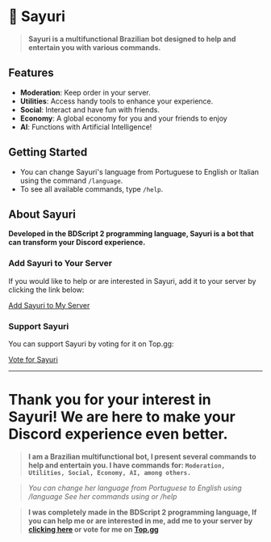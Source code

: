 # 💫 Sayuri

> **Sayuri is a multifunctional Brazilian bot designed to help and entertain you with various commands.**

## Features

- **Moderation**: Keep order in your server.
- **Utilities**: Access handy tools to enhance your experience.
- **Social**: Interact and have fun with friends.
- **Economy**: A global economy for you and your friends to enjoy
- **AI**: Functions with Artificial Intelligence!

## Getting Started

- You can change Sayuri's language from Portuguese to English or Italian using the command `/language`.
- To see all available commands, type `/help`.

## About Sayuri

**Developed in the BDScript 2 programming language, Sayuri is a bot that can transform your Discord experience.**

### Add Sayuri to Your Server

If you would like to help or are interested in Sayuri, add it to your server by clicking the link below:

[Add Sayuri to My Server](https://discord.com/oauth2/authorize?client_id=1198713733745221813)

### Support Sayuri

You can support Sayuri by voting for it on Top.gg:

[Vote for Sayuri](https://top.gg/bot/1198713733745221813/vote)

---

**Thank you for your interest in Sayuri! We are here to make your Discord experience even better.**
=======
> **I am a Brazilian multifunctional bot, I present several commands to help and entertain you. I have commands for: `Moderation, Utilities, Social, Economy, AI, among others.`**

> _You can change her language from Portuguese to English using /language_
> _See her commands using or /help_

> **I was completely made in the BDScript 2 programming language, If you can help me or are interested in me, add me to your server by [clicking here](https://discord.com/oauth2/authorize?client_id=1198713733745221813) or vote for me on [Top.gg](https://top.gg/bot/1198713733745221813/vote)**
